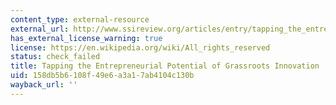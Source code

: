 ```yaml
---
content_type: external-resource
external_url: http://www.ssireview.org/articles/entry/tapping_the_entrepreneurial_potential_of_grassroots_innovation
has_external_license_warning: true
license: https://en.wikipedia.org/wiki/All_rights_reserved
status: check_failed
title: Tapping the Entrepreneurial Potential of Grassroots Innovation
uid: 158db5b6-108f-49e6-a3a1-7ab4104c130b
wayback_url: ''
---
```

